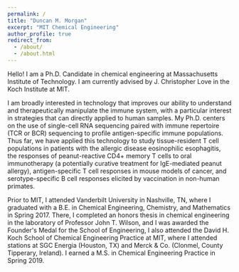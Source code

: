 ```yaml
---
permalink: /
title: "Duncan M. Morgan"
excerpt: "MIT Chemical Engineering"
author_profile: true
redirect_from: 
  - /about/
  - /about.html
---
```

Hello! I am a Ph.D. Candidate in chemical engineering at Massachusetts Institute of Technology. I am currently advised by J. Christopher Love in the Koch Institute at MIT.

I am broadly interested in technology that improves our ability to understand and therapeutically manipulate the immune system, with a particular interest in strategies that can directly applied to human samples. My Ph.D. centers on the use of single-cell RNA sequencing paired with immune repertoire (TCR or BCR) sequencing to profile antigen-specific immune populations. Thus far, we have applied this technology to study tissue-resident T cell populations in patients with the allergic disease eosinophilic esophagitis, the responses of peanut-reactive CD4+ memory T cells to oral immunotherapy (a potentially curative treatment for IgE-mediated peanut allergy), antigen-specific T cell responses in mouse models of cancer, and serotype-specific B cell responses elicited by vaccination in non-human primates.

Prior to MIT, I attended Vanderbilt University in Nashville, TN, where I graduated with a B.E. in Chemical Engineering, Chemistry, and Mathematics in Spring 2017. There, I completed an honors thesis in chemical engineering in the laboratory of Professor John T. Wilson, and I was awarded the Founder's Medal for the School of Engineering, I also attended the David H. Koch School of Chemical Engineering Practice at MIT, where I attended stations at SGC Energia (Houston, TX) and Merck & Co. (Clonmel, County Tipperary, Ireland). I earned a M.S. in Chemical Engineering Practice in Spring 2019.
